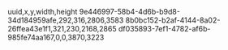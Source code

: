 uuid,x,y,width,height
9e446997-58b4-4d6b-b9d8-34d184959afe,292,316,2806,3583
8b0bc152-b2af-4144-8a02-26ffea43e1f1,321,230,2168,2865
df035893-7ef1-4782-af6b-985fe74aa167,0,0,3870,3223
